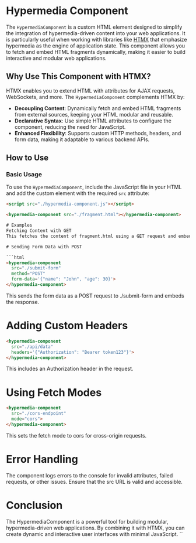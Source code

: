 # Hypermedia Component

The `HypermediaComponent` is a custom HTML element designed to simplify the integration of hypermedia-driven content into your web applications. It is particularly useful when working with libraries like [HTMX](https://htmx.org/) that emphasize hypermedia as the engine of application state. This component allows you to fetch and embed HTML fragments dynamically, making it easier to build interactive and modular web applications.

## Why Use This Component with HTMX?

HTMX enables you to extend HTML with attributes for AJAX requests, WebSockets, and more. The `HypermediaComponent` complements HTMX by:

- **Decoupling Content**: Dynamically fetch and embed HTML fragments from external sources, keeping your HTML modular and reusable.
- **Declarative Syntax**: Use simple HTML attributes to configure the component, reducing the need for JavaScript.
- **Enhanced Flexibility**: Supports custom HTTP methods, headers, and form data, making it adaptable to various backend APIs.

## How to Use

### Basic Usage

To use the `HypermediaComponent`, include the JavaScript file in your HTML and add the custom element with the required `src` attribute:

```html
<script src="./hypermedia-component.js"></script>

<hypermedia-component src="./fragment.html"></hypermedia-component>

# Examples
Fetching Content with GET
This fetches the content of fragment.html using a GET request and embeds it into the component.

# Sending Form Data with POST

```html
<hypermedia-component 
  src="./submit-form" 
  method="POST" 
  form-data='{"name": "John", "age": 30}'>
</hypermedia-component>
```

This sends the form data as a POST request to ./submit-form and embeds the response.

# Adding Custom Headers
```html
<hypermedia-component 
  src="./api/data" 
  headers='{"Authorization": "Bearer token123"}'>
</hypermedia-component>
```
This includes an Authorization header in the request.

# Using Fetch Modes
```html
<hypermedia-component 
  src="./cors-endpoint" 
  mode="cors">
</hypermedia-component>
```
This sets the fetch mode to cors for cross-origin requests.

# Error Handling
The component logs errors to the console for invalid attributes, failed requests, or other issues. Ensure that the src URL is valid and accessible.

# Conclusion
The HypermediaComponent is a powerful tool for building modular, hypermedia-driven web applications. By combining it with HTMX, you can create dynamic and interactive user interfaces with minimal JavaScript. ``